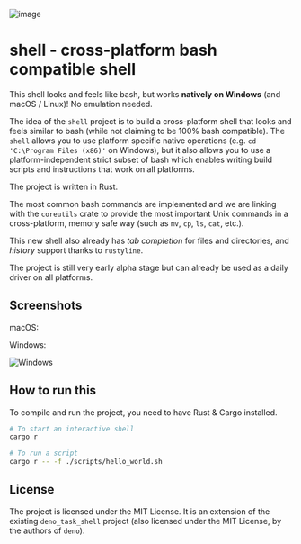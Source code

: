 ![image](https://github.com/user-attachments/assets/74ad3cdd-9890-4b41-b42f-7eaed269f505)

# shell - cross-platform bash compatible shell

This shell looks and feels like bash, but works **natively on Windows** (and macOS / Linux)! No emulation needed.

The idea of the `shell` project is to build a cross-platform shell that looks and feels similar to bash (while not claiming to be 100% bash compatible). The `shell` allows you to use platform specific native operations (e.g. `cd 'C:\Program Files (x86)'` on Windows), but it also allows you to use a platform-independent strict subset of bash which enables writing build scripts and instructions that work on all platforms.

The project is written in Rust.

The most common bash commands are implemented and we are linking with the `coreutils` crate to provide the most important Unix commands in a cross-platform, memory safe way (such as `mv`, `cp`, `ls`, `cat`, etc.).

This new shell also already has _tab completion_ for files and directories, and _history_ support thanks to `rustyline`.

The project is still very early alpha stage but can already be used as a daily
driver on all platforms.

## Screenshots

macOS:

[](https://github.com/user-attachments/assets/7f5c72ed-2bce-4f64-8a53-792d153cf574)

Windows:

![Windows](https://github.com/user-attachments/assets/f6f40994-f28d-483e-9a79-adcefeb9ae8e)

## How to run this

To compile and run the project, you need to have Rust & Cargo installed.

```bash
# To start an interactive shell
cargo r

# To run a script
cargo r -- -f ./scripts/hello_world.sh
```

## License

The project is licensed under the MIT License. It is an extension of the existing `deno_task_shell` project (also licensed under the MIT License, by the authors of `deno`).
